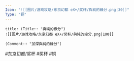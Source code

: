 ```yaml
---
Icon: "![[图片/游戏攻略/东京幻都 eX+/奖杯/與純的緣分.png|30]]"
Type: "铜"
---
```

```ad-common-bronze-trophy
title: (Title:: "與純的緣分")
![[图片/游戏攻略/东京幻都 eX+/奖杯/與純的緣分.png|100]]

(Comment:: "加深與純的緣分")
```

#东京幻都/奖杯 #奖杯 #铜
